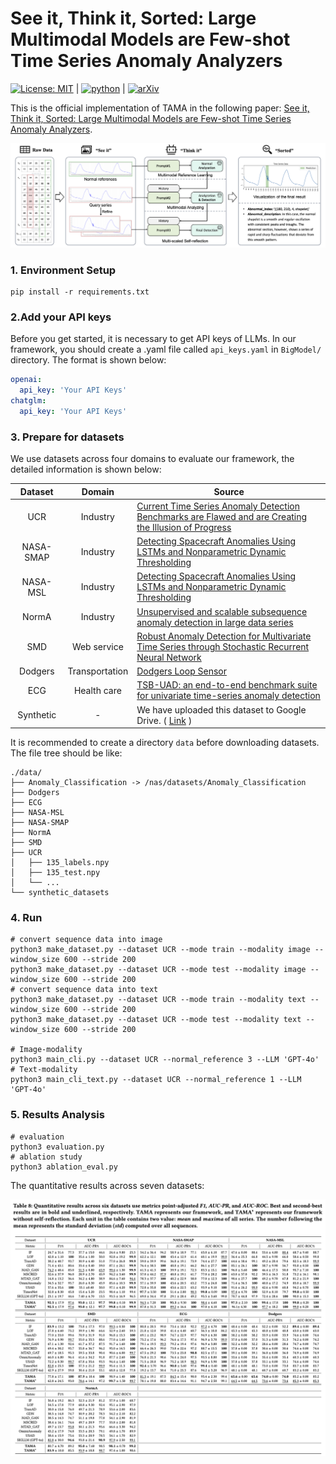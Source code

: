 # See it, Think it, Sorted: Large Multimodal Models are Few-shot Time Series Anomaly Analyzers

[![License: MIT](https://img.shields.io/badge/License-MIT-yellow.svg)](https://opensource.org/licenses/MIT) | [![python](https://img.shields.io/badge/Python-3.11-3776AB.svg?style=flat&logo=python&logoColor=white)](https://www.python.org) | [![arXiv](https://img.shields.io/badge/arXiv-2411.02465-b31b1b.svg)](https://arxiv.org/abs/2411.02465) 

This is the official implementation of TAMA in the following paper: [See it, Think it, Sorted: Large Multimodal Models are Few-shot Time Series Anomaly Analyzers](https://arxiv.org/abs/2411.02465). 

![Flow-Chart](imgs/Flow-Chart.png)

### 1. Environment Setup
```shell
pip install -r requirements.txt
```

### 2.Add your API keys 

Before you get started, it is necessary to get API keys of LLMs. In our framework, you should create a .yaml file called `api_keys.yaml` in `BigModel/` directory. The format is shown below:

```yaml
openai:
  api_key: 'Your API Keys'
chatglm:
  api_key: 'Your API Keys'
```



### 3. Prepare for datasets

We use datasets across four domains to evaluate our framework, the detailed information is shown below:

|  Dataset  |     Domain     | Source                                                       |
| :-------: | :------------: | ------------------------------------------------------------ |
|    UCR    |    Industry    | [Current Time Series Anomaly Detection Benchmarks are Flawed and are Creating the Illusion of Progress](https://arxiv.org/abs/2009.13807) |
| NASA-SMAP |    Industry    | [Detecting Spacecraft Anomalies Using LSTMs and Nonparametric Dynamic Thresholding](https://doi.org/10.1145/3219819.3219845) |
| NASA-MSL  |    Industry    | [Detecting Spacecraft Anomalies Using LSTMs and Nonparametric Dynamic Thresholding](https://doi.org/10.1145/3219819.3219845) |
|   NormA   |    Industry    | [Unsupervised and scalable subsequence anomaly detection in large data series](https://doi.org/10.1007/s00778-021-00655-8) |
|    SMD    |  Web service   | [Robust Anomaly Detection for Multivariate Time Series through Stochastic Recurrent Neural Network](https://doi.org/10.1145/3292500.3330672) |
|  Dodgers  | Transportation | [Dodgers Loop Sensor](https://archive.ics.uci.edu/dataset/157/dodgers+loop+sensor) |
|    ECG    |  Health care   | [TSB-UAD: an end-to-end benchmark suite for univariate time-series anomaly detection](https://doi.org/10.14778/3529337.3529354) |
| Synthetic |       -        | We have uploaded this dataset to Google Drive. ( [Link](https://drive.google.com/drive/folders/1KHnnZjNl5Q0DbKRFFWN_J4peTGQJRHQu?usp=share_link) ) |

It is recommended to create a directory `data` before downloading datasets. The file tree should be like:

```shell
./data/
├── Anomaly_Classification -> /nas/datasets/Anomaly_Classification
├── Dodgers
├── ECG
├── NASA-MSL
├── NASA-SMAP
├── NormA
├── SMD
├── UCR
│   ├── 135_labels.npy
│   ├── 135_test.npy
│   └── ...
└── synthetic_datasets
```



### 4. Run

```shell
# convert sequence data into image
python3 make_dataset.py --dataset UCR --mode train --modality image --window_size 600 --stride 200
python3 make_dataset.py --dataset UCR --mode test --modality image --window_size 600 --stride 200
# convert sequence data into text
python3 make_dataset.py --dataset UCR --mode train --modality text --window_size 600 --stride 200
python3 make_dataset.py --dataset UCR --mode test --modality text --window_size 600 --stride 200

# Image-modality
python3 main_cli.py --dataset UCR --normal_reference 3 --LLM 'GPT-4o'
# Text-modality
python3 main_cli_text.py --dataset UCR --normal_reference 1 --LLM 'GPT-4o'
```



### 5. Results Analysis

```shell
# evaluation
python3 evaluation.py
# ablation study
python3 ablation_eval.py
```

The quantitative results across seven datasets:

![Table8](imgs/Table8.png)
